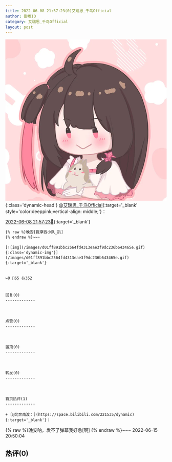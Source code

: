 ```yaml
---
title: 2022-06-08 21:57:23(0)艾瑞思_千鸟Official
author: 御坂IO
category: 艾瑞思_千鸟Official
layout: post
---
```


![img](/images/7e08840c56f251de28bdf766b647bd5fe9a5d50a.jpg){:class='dynamic-head'}
[@艾瑞思_千鸟Official](https://space.bilibili.com/1090010845/dynamic){:target='_blank' style='color:deeppink;vertical-align: middle;'}：

[2022-06-08 21:57:23🔗](https://t.bilibili.com/669406056546304022){:target='_blank'}

~~~
{% raw %}晚安[提摩西小队_趴]
{% endraw %}~~~

[![img](/images/d01ff891bbc2564fd4313eae3f9dc236b643465e.gif){:class='dynamic-img'}](/images/d01ff891bbc2564fd4313eae3f9dc236b643465e.gif){:target='_blank'}


↪️0 💬65 👍352


回复(0)
-------------



点赞(0)
-------------



置顶(0)
-------------



转发(0)
-------------



首页热评(1)
-------------

+ [@北奔南渡：](https://space.bilibili.com/221535/dynamic){:target='_blank'}：
~~~
{% raw %}晚安呐，发不了弹幕我好急[啊]
{% endraw %}~~~
2022-06-15 20:50:04


热评(0)
-------------



